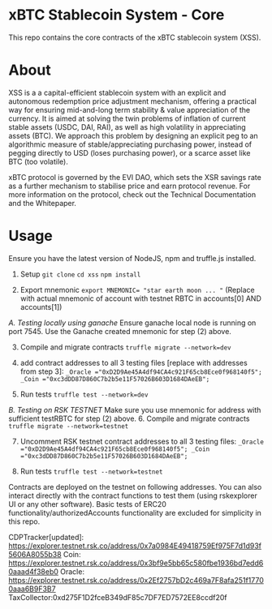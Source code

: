 # xBTC Stablecoin System - Core

This repo contains the core contracts of the xBTC stablecoin system (XSS).

# About
XSS is a a capital-efficient stablecoin system with an explicit and autonomous redemption price adjustment mechanism, offering a practical way for ensuring mid-and-long term stability & value appreciation of the currency. It is aimed at solving the twin problems of inflation of current stable assets (USDC, DAI, RAI), as well as high volatility in appreciating assets (BTC). We approach this problem by designing an explicit peg to an algorithmic measure of stable/appreciating purchasing power, instead of pegging directly to USD (loses purchasing power), or a scarce asset like BTC (too volatile).

xBTC protocol is governed by the EVI DAO, which sets the XSR savings rate as a further mechanism to stabilise price and earn protocol revenue.
For more information on the protocol, check out the Technical Documentation and the Whitepaper.

# Usage

Ensure you have the latest version of NodeJS, npm and truffle.js installed.

1. Setup
`git clone`
`cd xss`
`npm install`

2. Export mnemonic
`export MNEMONIC= "star earth moon ... "` (Replace with actual mnemonic of account with testnet RBTC in accounts[0] AND accounts[1])

*A. Testing locally using ganache*
Ensure ganache local node is running on port 7545.
Use the Ganache created mnemonic for step (2) above.

3. Compile and migrate contracts
`truffle migrate --network=dev`

4. add contract addresses to all 3 testing files [replace with addresses from step 3]:
`_Oracle ="0xD2D9Ae45A4df94CA4c921F65cb8Ece0f968140f5";
_Coin ="0xc3dDD87D860C7b2b5e11F57026B603D1684DAeEB";`

5. Run tests
`truffle test --network=dev`


*B. Testing on RSK TESTNET*
Make sure you use mnemonic for address with sufficient testRBTC for step (2) above.
6. Compile and migrate contracts
`truffle migrate --network=testnet`

7. Uncomment RSK testnet contract addresses to all 3 testing files:
`_Oracle ="0xD2D9Ae45A4df94CA4c921F65cb8Ece0f968140f5";
_Coin ="0xc3dDD87D860C7b2b5e11F57026B603D1684DAeEB";`

8. Run tests
`truffle test --network=testnet`

Contracts are deployed on the testnet on following addresses. You can also interact directly with the contract functions to test them (using rskexplorer UI or any other software). Basic tests of ERC20 functionality/authorizedAccounts functionality are excluded for simplicity in this repo.

CDPTracker[updated]: https://explorer.testnet.rsk.co/address/0x7a0984E49418759Ef975F7d1d93f5606A8055b38
Coin: https://explorer.testnet.rsk.co/address/0x3bf9e5bb65c580fbe1936bd7edd60aaad4f38eb0
Oracle: https://explorer.testnet.rsk.co/address/0x2Ef2757bD2c469a7F8afa251f17700aaa6B9F3B7
TaxCollector:0xd275F1D2fceB349dF85c7DF7ED7572EE8ccdf20f
